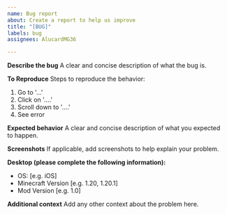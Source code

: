 ```yaml
---
name: Bug report
about: Create a report to help us improve
title: "[BUG]"
labels: bug
assignees: AlucardMG36

---
```


**Describe the bug**
A clear and concise description of what the bug is.

**To Reproduce**
Steps to reproduce the behavior:
1. Go to '...'
2. Click on '....'
3. Scroll down to '....'
4. See error

**Expected behavior**
A clear and concise description of what you expected to happen.

**Screenshots**
If applicable, add screenshots to help explain your problem.

**Desktop (please complete the following information):**
 - OS: [e.g. iOS]
 - Minecraft Version [e.g. 1.20, 1.20.1]
 - Mod Version [e.g. 1.0]

**Additional context**
Add any other context about the problem here.
